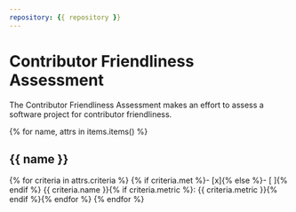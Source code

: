 ```yaml
---
repository: {{ repository }}
---
```


# Contributor Friendliness Assessment

The Contributor Friendliness Assessment makes an effort to assess a software project
for contributor friendliness.

{% for name, attrs in items.items() %}
## {{ name }}
{% for criteria in attrs.criteria %}
 {% if criteria.met %}- [x]{% else %}- [ ]{% endif %} {{ criteria.name }}{% if criteria.metric %}: {{ criteria.metric }}{% endif %}{% endfor %}
{% endfor %}
